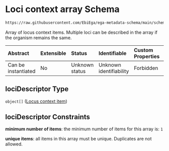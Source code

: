 # Loci context array Schema

```txt
https://raw.githubusercontent.com/EbiEga/ega-metadata-schema/main/schemas/EGA.common-definitions.json#/definitions/locusIdentifier/properties/lociDescriptor
```

Array of locus context items. Multiple loci can be described in the array if the organism remains the same.

| Abstract            | Extensible | Status         | Identifiable            | Custom Properties | Additional Properties | Access Restrictions | Defined In                                                                                           |
| :------------------ | :--------- | :------------- | :---------------------- | :---------------- | :-------------------- | :------------------ | :--------------------------------------------------------------------------------------------------- |
| Can be instantiated | No         | Unknown status | Unknown identifiability | Forbidden         | Forbidden             | none                | [EGA.common-definitions.json\*](../../../schemas/EGA.common-definitions.json "open original schema") |

## lociDescriptor Type

`object[]` ([Locus context item](ega-12-definitions-locus-identifier-properties-loci-context-array-locus-context-item.md))

## lociDescriptor Constraints

**minimum number of items**: the minimum number of items for this array is: `1`

**unique items**: all items in this array must be unique. Duplicates are not allowed.
